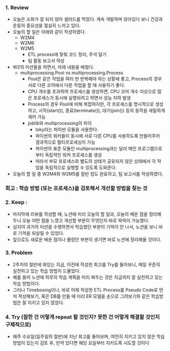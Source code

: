 ### 1. Review
- 오늘은 소화가 잘 되지 않아 샐러드를 먹었다. 계속 개발하며 앉아있다 보니 건강과 운동의 중요성을 절실히 느끼고 있다.
- 오늘의 할 일은 아래와 같이 작성하였다.
    - W2M4
    - W2M6
    - W2M5
        - ETL process에 맞춰 코드 정리, 주석 달기
        - 팀 활동 보고서 작성
- W2의 미션들을 하면서, 아래 내용을 배웠다.
    - multiprocessing.Pool vs multiprocessing.Process
        - Pool은 같은 작업을 여러 번 반복해야 하는 상황에 좋고, Process의 경우 서로 다른 코어에서 다른 작업을 할 때 사용하기 좋다.
        - CPU 개수를 초과하여 프로세스를 생성하면, CPU 코어 개수 이상으로 많은 프로세스가 동시에 실행되려고 하면서 성능 저하 발생
        - Process의 경우 Pool에 비해 복잡하지만, 각 프로세스를 명시적으로 생성하고, 시작(start()), 종료(terminate()), 대기(join()) 등의 동작을 세밀하게 제어 가능
      - joblib와 multiprocessing의 차이
        - loky라는 파이썬 모듈을 사용한다.
        - 파이썬의 워커들이 동시에 서로 다른 CPU를 사용하도록 만들어주어 결과적으로 멀티프로세싱이 가능
        - 파이썬의 표준 모듈인 multiprocessing과는 달리 메인 프로그램으로부터 독립적인 워커 프로세스를 생성
        - 따라서 부모 프로세스와 별도의 상태가 공유되지 않은 상태에서 각 작업을 독립적으로 실행할 수 있도록 도와준다.
- 오늘의 할 일 중 W2M4와 W2M5를 절반 정도 완료하고, 팀 보고서를 작성하였다.
          
### 회고 : 학습 방법 (또는 프로세스)을 검토해서 개선할 방법을 찾는 것
### 2. Keep : 
- 마지막에 리뷰를 작성할 때, 노션에 미리 오늘의 할 일과, 오늘의 배운 점을 정리해두니 오늘 어떤 점을 느꼈고 개선할 부분이 무엇인지 바로 파악이 가능했다.
- 심지어 과거의 미션을 수행하면서 학습했던 부분이 기억이 안 나서, 노션을 보니 바로 기억을 되살릴 수 있었다.
- 앞으로도 새로운 배운 점이나 몰랐던 부분이 생기면 바로 노션에 정리해둘 것이다.

### 3. Problem
- 2주차의 절반에 와있는 지금, 이전에 작성한 회고를 Try를 돌아보니, 매일 꾸준히 실천하고 있는 학습 방법이 드물었다.
- 예를 들어 노션에 하루의 학습 계획을 미리 짜두는 것은 지금까지 잘 실천하고 있는 학습 방법이다.
- 그러나 Timeboxing이나, 바로 어제 작성한 ETL Process를 Pseudo Code로 먼저 작성해보기, 혹은 DB를 만들 때 미리 ER 모델을 손으로 그려보기와 같은
  학습방법은 잘 지키고 있지 않았다.

### 4. Try (잘한 건 어떻게 repeat 할 것인지? 못한 건 어떻게 해결할 것인지 구체적으로)
- 매주 수요일(일주일의 절반)에 지난 회고를 돌아보며, 여전히 지키고 있지 않은 학습 방법이 있는지 검토 후, 만약 있다면 해당 요일부터 지키도록 시도할 것이다
